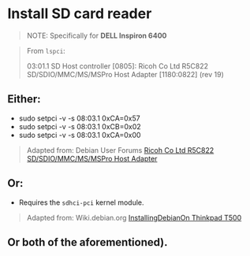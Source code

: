 # Install SD card reader

> NOTE: Specifically for **DELL Inspiron 6400**

> From `lspci`:
>
> 03:01.1 SD Host controller [0805]: Ricoh Co Ltd R5C822 SD/SDIO/MMC/MS/MSPro Host Adapter [1180:0822] (rev 19)

## Either:

- sudo setpci -v -s 08:03.1 0xCA=0x57
- sudo setpci -v -s 08:03.1 0xCB=0x02
- sudo setpci -v -s 08:03.1 0xCA=0x00

> Adapted from: Debian User Forums [Ricoh Co Ltd R5C822 SD/SDIO/MMC/MS/MSPro Host Adapter][1]

## Or:

- Requires the `sdhci-pci` kernel module.

> Adapted from: Wiki.debian.org [InstallingDebianOn Thinkpad T500][2]

## Or both of the aforementioned).


<!-- REFERENCES -->

[1]: http://forums.debian.net/viewtopic.php?p=129463
[2]: https://wiki.debian.org/InstallingDebianOn/Thinkpad/T500
